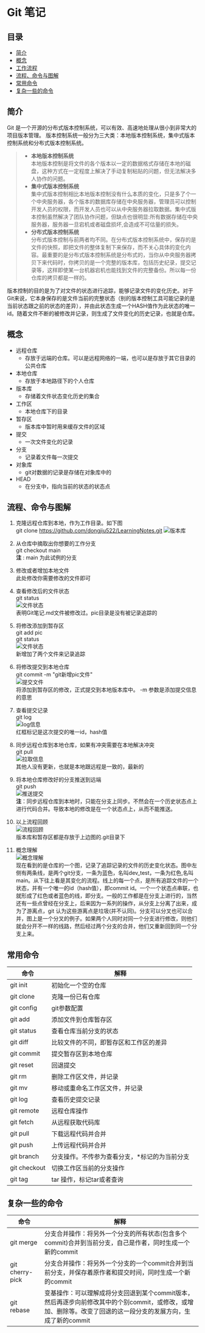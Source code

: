 # Git 笔记
##  目录
  - [简介](#简介)
  - [概念](#概念)
  - [工作流程](#工作流程)
  - [流程、命令与图解](#流程命令与图解)
  - [常用命令](#常用命令)
  - [复杂一些的命令](#复杂一些的命令)

## 简介
Git 是一个开源的分布式版本控制系统，可以有效、高速地处理从很小到非常大的项目版本管理。
版本控制系统一般分为三大类：本地版本控制系统，集中式版本控制系统和分布式版本控制系统。
>- **本地版本控制系统**<br>
>本地版本控制是将文件的各个版本以一定的数据格式存储在本地的磁盘，这种方式在一定程度上解决了手动复制粘贴的问题，但无法解决多人协作的问题。
>- **集中式版本控制系统**<br>
>集中式版本控制相比本地版本控制没有什么本质的变化，只是多了个一个中央服务器，各个版本的数据库存储在中央服务器，管理员可以控制开发人员的权限，而开发人员也可以从中央服务器拉取数据。集中式版本控制虽然解决了团队协作问题，但缺点也很明显:所有数据存储在中央服务器，服务器一旦宕机或者磁盘损坏,会造成不可估量的损失。
>- **分布式版本控制系统**<br>
>分布式版本控制与前两者均不同。在分布式版本控制系统中，保存的是文件的快照，即把文件的整体复制下来保存，而不关心具体的变化内容。最重要的是分布式版本控制系统是分布式的，当你从中央服务器拷贝下来代码时，你拷贝的是一个完整的版本库，包括历史纪录，提交记录等，这样即使某一台机器宕机也能找到文件的完整备份。所以每一份仓库的拷贝都是一样的。

版本控制的目的是为了对文件的状态进行追踪，能够记录文件的变化历史。对于Git来说，它本身保存的是文件当前的完整状态（别的版本控制工具可能记录的是当前状态跟之前的状态的差异），并由此状态生成一个HASH值作为此状态的唯一id。随着文件不断的被修改并记录，则生成了文件变化的历史记录，也就是仓库。


## 概念
- 远程仓库
  - 存放于远端的仓库。可以是远程网络的一端，也可以是存放于其它目录的公共仓库
- 本地仓库
  - 存放于本地路径下的个人仓库
- 版本库
  - 存储着文件状态变化历史的集合
- 工作区
  - 本地仓库下的目录
- 暂存区
  - 版本库中暂时用来缓存文件的区域
- 提交
  - 一次文件变化的记录
- 分支
  - 记录着文件每一次提交
- 对象库
  - git对数据的记录是存储在对象库中的
- HEAD
  - 在分支中，指向当前的状态的状态点

## 流程、命令与图解
1. 克隆远程仓库到本地，作为工作目录。如下图<br>
   git clone <https://github.com/dongjiu522/LearningNotes.git>
   ![版本库](./pic/1.png)<br>
2. 从仓库中摘取出你想要的工作分支<br>
    git checkout main<br>
    **注** : main 为此试例的分支<br>
3. 修改或者增加本地文件<br>
   此处修改你需要修改的文件即可<br>
4. 查看修改后的文件状态<br>
   git status<br>
   ![文件状态](./pic/2.png)<br>
   表明Git笔记.md文件被修改过。pic目录是没有被记录追踪的<br>

5. 将修改添加到暂存区<br>
   git add pic<br>
   git status<br>
   ![文件状态](./pic/3.png)<br>
   新增加了两个文件来记录追踪<br>
6. 将修改提交到本地仓库<br>
  git commit -m "git新增pic文件"<br>
   ![提交文件](./pic/4.png)<br>
   将添加到暂存区的修改，正式提交到本地版本库中。 -m 参数是添加提交信息的意思<br>
7. 查看提交记录<br>
   git log<br>
   ![log信息](./pic/5.png)<br>
   红框标记是这次提交的唯一id，hash值<br>
8.  同步远程仓库到本地仓库，如果有冲突需要在本地解决冲突<br>
   git pull<br>
   ![拉取信息](./pic/6.png)<br>
   其他人没有更新，也就是本地跟远程是一致的，最新的<br>
10. 将本地仓库修改好的分支推送到远端<br>
    git push<br>
    ![推送提交](./pic/7.png)<br>
   **注**：同步远程仓库到本地时，只能在分支上同步。不然会在一个历史状态点上进行代码合并。导致本地的修改是在一个状态点上，从而不能推送。<br>
11. 以上流程回顾<br>
   ![流程回顾](./pic/8.png)<br>
   版本库和暂存区都是存放于上边图的.git目录下<br>
12. 概念理解<br>
    ![概念理解](./pic/9.png)<br>
    现在看到的是仓库的一个图，记录了追踪记录的文件的历史变化状态。图中左侧有两条线，是两个git分支，一条为蓝色，名叫dev_test，一条为红色,名叫main。从下往上看是其变化的流程。线上的每一个点，是所有追踪文件的一个状态，并有一个唯一的id（hash值），即commit id。一个一个状态点串联，也就形成了红色或者蓝色的线，即分支。一般的工作都是在分支上进行的，当然还有一些点曾经在分支上，后来因为一系列的操作，从分支上分离了出来，成为了游离点，git 认为这些游离点是垃圾(并不认同)。分支可以分叉也可以合并，图上是一个分叉的例子。如果两个人同时对同一个分支进行修改，则他们就会分开不一样的线路，然后经过两个分支的合并，他们又重新回到同一个分支上来。<br>
   
## 常用命令
| 命令 | 解释|
|-----|-----|
|git init |初始化一个空的仓库|
|git clone|克隆一份已有仓库|
|git config |git参数配置|
|git add |添加文件到仓库暂存区|
|git status	|查看仓库当前分支的状态|
|git diff	|比较文件的不同，即暂存区和工作区的差异|
|git commit	|提交暂存区到本地仓库|
|git reset	|回退提交|
|git rm	|删除工作区文件，并记录|
|git mv	|移动或重命名工作区文件，并记录|
|git log	|查看历史提交记录|
|git remote	|远程仓库操作|
|git fetch	|从远程获取代码库|
|git pull	|下载远程代码并合并|
|git push	|上传远程代码并合并|
|git branch |分支操作。不传参为查看分支，*标记的为当前分支|
|git checkout|切换工作区当前的分支操作|
|git tag |tar 操作，标记tar或者查询|

## 复杂一些的命令
| 命令 | 解释|
|-----|-----|
|git merge |分支合并操作：将另外一个分支的所有状态(包含多个commit)合并到当前分支，自己是作者，同时生成一个新的commit|
|git cherry-pick| 分支合并操作：将另外一个分支的一个commit合并到当前分支，并保存着原作者和提交时间，同时生成一个新的commit|
|git rebase | 变基操作：可以理解成将分支回退到某个commit版本，然后再逐步向前修改其中的个别commit，或修改，或增加、删除等。改变了回退的这一段分支的发展方向，生成了新的commit|





